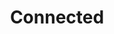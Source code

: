 ---
layout: post
title:  "Connected"
identifier: "connected"
type: "Javascript App"
description: "A visualization of the future of the connected car"
link: https://studio.ey.com/studios/portland/
---